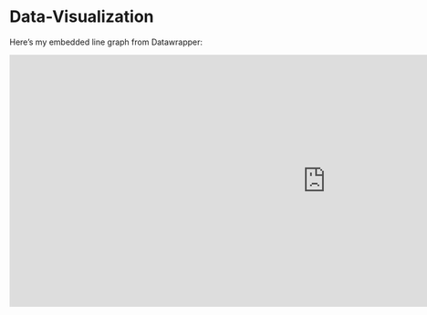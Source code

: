 # Data-Visualization

Here’s my embedded line graph from Datawrapper:

<iframe title="[ Child mortality rate ,1800-2022 ]                                                                                                                                               The estimated share of newborns who die before reaching the age of five" aria-label="Interactive line chart" id="datawrapper-chart-ITnMg" src="https://datawrapper.dwcdn.net/ITnMg/3/" scrolling="no" frameborder="0" style="border: none;" width="1108" height="443" data-external="1"></iframe>

